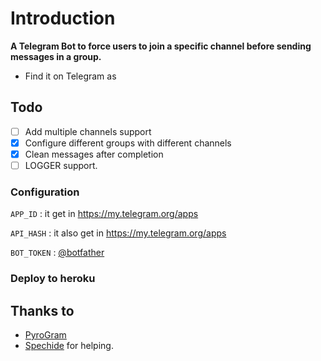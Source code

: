 # Introduction
**A Telegram Bot to force users to join a specific channel before sending messages in a group.**
- Find it on Telegram as 

## Todo
- [ ] Add multiple channels support
- [X] Configure different groups with different channels
- [X] Clean messages after completion
- [ ] LOGGER support.

### Configuration

 ```APP_ID``` : it get in https://my.telegram.org/apps

 ```API_HASH``` : it also get in https://my.telegram.org/apps

 ```BOT_TOKEN``` : [@botfather](https://t.me/botfather)

### Deploy to heroku



## Thanks to
- [PyroGram](https://PyroGram.org)
- [Spechide](https://GitHub.com/spechide) for helping.
